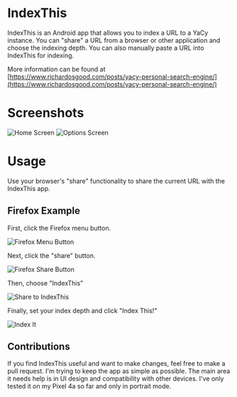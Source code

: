 # IndexThis
IndexThis is an Android app that allows you to index a URL to a YaCy instance. You can "share" a URL from a browser or other application and choose the indexing depth. You can also manually paste a URL into IndexThis for indexing.

More information can be found at [https://www.richardosgood.com/posts/yacy-personal-search-engine/](https://www.richardosgood.com/posts/yacy-personal-search-engine/)

# Screenshots
![Home Screen](./screenshots/2023-02-08-08-41-56.png) ![Options Screen](./screenshots/2023-02-08-08-41-31.png)

# Usage
Use your browser's "share" functionality to share the current URL with the IndexThis app.
## Firefox Example
First, click the Firefox menu button.

![Firefox Menu Button](./screenshots/2023-02-08-08-43-03.png)

Next, click the "share" button.

![Firefox Share Button](./screenshots/2023-02-08-08-43-48.png)

Then, choose "IndexThis"

![Share to IndexThis](./screenshots/2023-02-08-08-45-24.png)

Finally, set your index depth and click "Index This!"

![Index It](./screenshots/2023-02-08-08-54-06.png)

## Contributions
If you find IndexThis useful and want to make changes, feel free to make a pull request. I'm trying to keep the app as simple as possible. The main area it needs help is in UI design and compatibility with other devices. I've only tested it on my Pixel 4a so far and only in portrait mode.